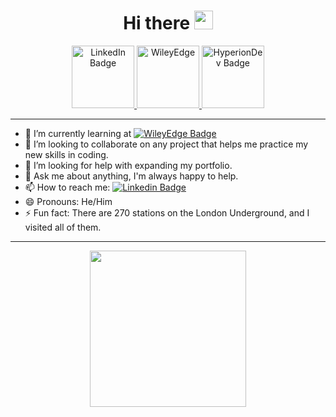 <h1 align="center">
  Hi there
  <img src="https://media.giphy.com/media/hvRJCLFzcasrR4ia7z/giphy.gif" width="30px"/>
</h1>
<div id="badges" align="center">
  <a href="https://www.linkedin.com/in/tomek-wisniewski">
    <img src="https://img.shields.io/badge/LinkedIn-blue?style=for-the-badge&logo=linkedin&logoColor=white" alt="LinkedIn Badge" width="100"/>
  </a>
  <a href="https://www.wiley.com/edge/">
    <img src="https://mechomotive.com/wp-content/uploads/2022/09/Wiley-Edge.png" alt="WileyEdge" width="100"/>
  </a>
  <a href="https://www.hyperiondev.com/portfolio/125733/">
    <img src="https://www.hyperiondev.com/static/images/logo.svg" alt="HyperionDev Badge" width="100"/>
  </a>
</div>

<div id="count" align="center">
    <img align="center" src="https://komarev.com/ghpvc/?username=Choobeq&style=flat-square&color=blue" alt=""/>
</div>

---
- 🌱 I’m currently learning at [![WileyEdge Badge](https://img.shields.io/badge/-WileyEdge-blue)](https://www.wileyedge.com)
- 👯 I’m looking to collaborate on any project that helps me practice my new skills in coding.
- 🤔 I’m looking for help with expanding my portfolio.
- 💬 Ask me about anything, I'm always happy to help.
- 📫 How to reach me: [![Linkedin Badge](https://img.shields.io/badge/-Tomek-blue?style=flat&logo=Linkedin&logoColor=white)](https://www.linkedin.com/in/tomek-wisniewski)
- 😄 Pronouns: He/Him
- ⚡ Fun fact: There are 270 stations on the London Underground, and I visited all of them.
---
<div id="header" align="center">
  <img src="https://paradox.ba/paradox/wp-content/uploads/2019/09/4paradox-animation.gif" width="250px"/>
</div>


<!--
**Choobeq/Choobeq** is a ✨ _special_ ✨ repository because its `README.md` (this file) appears on your GitHub profile.

Here are some ideas to get you started:




-->
